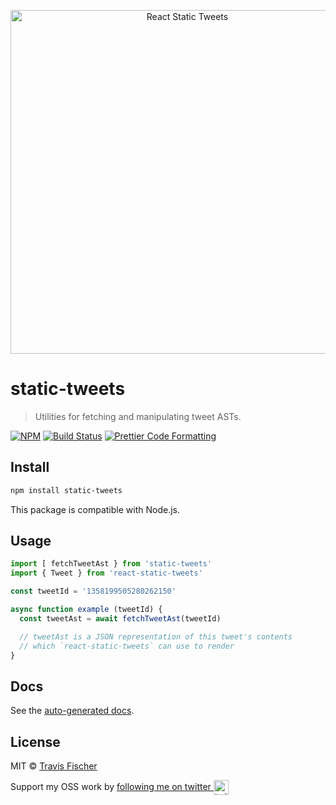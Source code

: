 <p align="center">
  <a href="https://react-static-tweets.vercel.app/1352687755621351425">
    <img alt="React Static Tweets" src="https://raw.githubusercontent.com/transitive-bullshit/react-static-tweets/master/example/demo.jpg" width="550">
  </a>
</p>

# static-tweets

> Utilities for fetching and manipulating tweet ASTs.

[![NPM](https://img.shields.io/npm/v/static-tweets.svg)](https://www.npmjs.com/package/static-tweets) [![Build Status](https://travis-ci.com/transitive-bullshit/react-static-tweets.svg?branch=master)](https://travis-ci.com/transitive-bullshit/react-static-tweets) [![Prettier Code Formatting](https://img.shields.io/badge/code_style-prettier-brightgreen.svg)](https://prettier.io)

## Install

```bash
npm install static-tweets
```

This package is compatible with Node.js.

## Usage

```ts
import [ fetchTweetAst } from 'static-tweets'
import { Tweet } from 'react-static-tweets'

const tweetId = '1358199505280262150'

async function example (tweetId) {
  const tweetAst = await fetchTweetAst(tweetId)

  // tweetAst is a JSON representation of this tweet's contents
  // which `react-static-tweets` can use to render
}
```

## Docs

See the [auto-generated docs](https://github.com/transitive-bullshit/react-static-tweets/blob/master/docs/static-tweets.md).

## License

MIT © [Travis Fischer](https://transitivebullsh.it)

Support my OSS work by <a href="https://twitter.com/transitive_bs">following me on twitter <img src="https://storage.googleapis.com/saasify-assets/twitter-logo.svg" alt="twitter" height="24px" align="center"></a>
